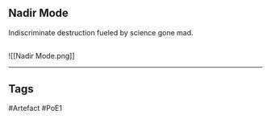 ## Nadir Mode
Indiscriminate destruction fueled by science gone mad.
##
![[Nadir Mode.png]]

---
## Tags
#Artefact
#PoE1